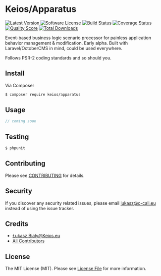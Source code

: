 # Keios/Apparatus

[![Latest Version](https://img.shields.io/github/release/keiosweb/apparatus.svg?style=flat-square)](https://github.com/keiosweb/apparatus/releases)
[![Software License](https://img.shields.io/badge/license-MIT-brightgreen.svg?style=flat-square)](LICENSE.md)
[![Build Status](https://img.shields.io/travis/keiosweb/apparatus/master.svg?style=flat-square)](https://travis-ci.org/keiosweb/apparatus)
[![Coverage Status](https://img.shields.io/scrutinizer/coverage/g/keiosweb/apparatus.svg?style=flat-square)](https://scrutinizer-ci.com/g/keiosweb/apparatus/code-structure)
[![Quality Score](https://img.shields.io/scrutinizer/g/keiosweb/apparatus.svg?style=flat-square)](https://scrutinizer-ci.com/g/keiosweb/apparatus)
[![Total Downloads](https://img.shields.io/packagist/dt/keios/apparatus.svg?style=flat-square)](https://packagist.org/packages/keios/apparatus)

Event-based business logic scenario processor for painless application behavior management & modification. Early alpha.
Built with Laravel/OctoberCMS in mind, could be used everywhere.

Follows PSR-2 coding standards and so should you.

## Install

Via Composer

``` bash
$ composer require keios/apparatus
```

## Usage

``` php
// coming soon
```

## Testing

``` bash
$ phpunit
```

## Contributing

Please see [CONTRIBUTING](CONTRIBUTING.md) for details.

## Security

If you discover any security related issues, please email lukasz@c-call.eu instead of using the issue tracker.

## Credits

- [Łukasz Biały@Keios.eu](https://github.com/keiosweb)
- [All Contributors](../../contributors)

## License

The MIT License (MIT). Please see [License File](LICENSE.md) for more information.
